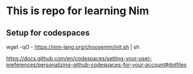 # This is repo for learning Nim

## Setup for codespaces
wget -qO - https://nim-lang.org/choosenim/init.sh | sh

https://docs.github.com/en/codespaces/setting-your-user-preferences/personalizing-github-codespaces-for-your-account#dotfiles

